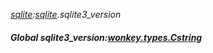 _[sqlite](../../modules/sqlite/sqlite-module.md):[sqlite](../../modules/sqlite/sqlite-module.md).sqlite3\_version_
##### Global sqlite3\_version:[wonkey.types.Cstring](../../modules/wonkey/wonkey-types-cstring.md)

